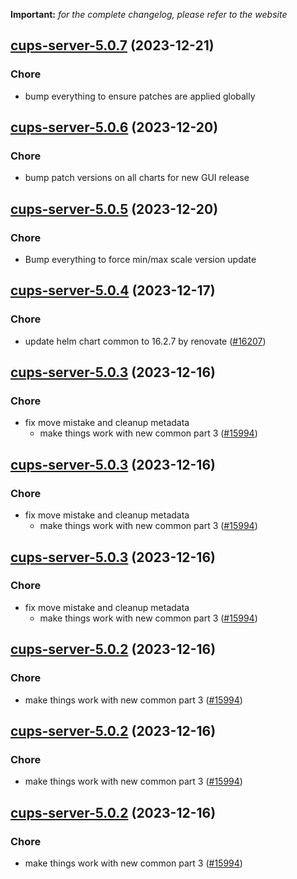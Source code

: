 **Important:**
*for the complete changelog, please refer to the website*




## [cups-server-5.0.7](https://github.com/truecharts/charts/compare/cups-server-5.0.6...cups-server-5.0.7) (2023-12-21)

### Chore

- bump everything to ensure patches are applied globally
  
  


## [cups-server-5.0.6](https://github.com/truecharts/charts/compare/cups-server-5.0.5...cups-server-5.0.6) (2023-12-20)

### Chore

- bump patch versions on all charts for new GUI release
  
  


## [cups-server-5.0.5](https://github.com/truecharts/charts/compare/cups-server-5.0.4...cups-server-5.0.5) (2023-12-20)

### Chore

- Bump everything to force min/max scale version update
  
  


## [cups-server-5.0.4](https://github.com/truecharts/charts/compare/cups-server-5.0.3...cups-server-5.0.4) (2023-12-17)

### Chore

- update helm chart common to 16.2.7 by renovate ([#16207](https://github.com/truecharts/charts/issues/16207))
  
  


## [cups-server-5.0.3](https://github.com/truecharts/charts/compare/cups-server-5.0.0...cups-server-5.0.3) (2023-12-16)

### Chore

- fix move mistake and cleanup metadata
  - make things work with new common part 3 ([#15994](https://github.com/truecharts/charts/issues/15994))
  
  


## [cups-server-5.0.3](https://github.com/truecharts/charts/compare/cups-server-5.0.0...cups-server-5.0.3) (2023-12-16)

### Chore

- fix move mistake and cleanup metadata
  - make things work with new common part 3 ([#15994](https://github.com/truecharts/charts/issues/15994))
  
  


## [cups-server-5.0.3](https://github.com/truecharts/charts/compare/cups-server-5.0.0...cups-server-5.0.3) (2023-12-16)

### Chore

- fix move mistake and cleanup metadata
  - make things work with new common part 3 ([#15994](https://github.com/truecharts/charts/issues/15994))
  
  


## [cups-server-5.0.2](https://github.com/truecharts/charts/compare/cups-server-5.0.0...cups-server-5.0.2) (2023-12-16)

### Chore

- make things work with new common part 3 ([#15994](https://github.com/truecharts/charts/issues/15994))
  
  


## [cups-server-5.0.2](https://github.com/truecharts/charts/compare/cups-server-5.0.0...cups-server-5.0.2) (2023-12-16)

### Chore

- make things work with new common part 3 ([#15994](https://github.com/truecharts/charts/issues/15994))
  
  


## [cups-server-5.0.2](https://github.com/truecharts/charts/compare/cups-server-5.0.0...cups-server-5.0.2) (2023-12-16)

### Chore

- make things work with new common part 3 ([#15994](https://github.com/truecharts/charts/issues/15994))
  
  


